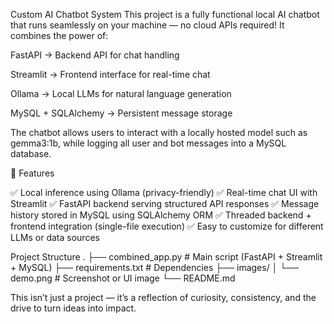 Custom AI Chatbot System
This project is a fully functional local AI chatbot that runs seamlessly on your machine — no cloud APIs required!
It combines the power of:

FastAPI → Backend API for chat handling

Streamlit → Frontend interface for real-time chat

Ollama → Local LLMs for natural language generation

MySQL + SQLAlchemy → Persistent message storage

The chatbot allows users to interact with a locally hosted model such as gemma3:1b, while logging all user and bot messages into a MySQL database.

🧩 Features

✅ Local inference using Ollama (privacy-friendly)
✅ Real-time chat UI with Streamlit
✅ FastAPI backend serving structured API responses
✅ Message history stored in MySQL using SQLAlchemy ORM
✅ Threaded backend + frontend integration (single-file execution)
✅ Easy to customize for different LLMs or data sources

Project Structure
.
├── combined_app.py        # Main script (FastAPI + Streamlit + MySQL)
├── requirements.txt       # Dependencies
├── images/
│   └── demo.png           # Screenshot or UI image
└── README.md

This isn’t just a project — it’s a reflection of curiosity, consistency, and the drive to turn ideas into impact.
